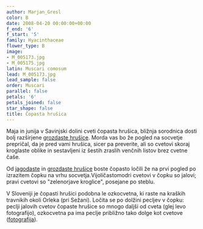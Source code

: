 ```yaml
---
author: Marjan_Gresl
color: B
date: 2008-04-20 00:00:00+00:00
f_end: '6'
f_start: '5'
family: Hyacinthaceae
flower_type: B
image:
- M_005173.jpg
- M_005175.jpg
latin: Muscari comosum
lead: M_005173.jpg
lead_sample: false
order: Muscari
parallel: false
petals: '6'
petals_joined: false
star_shape: false
title: Čopasta hrušica
---
```

Maja in junija v Savinjski dolini cveti čopasta hrušica, bližnja sorodnica dosti bolj razširjene [grozdaste hrušice](../../muscarineglectum/grozdasta-hrušica/). Morda vas bo že pogled na socvetje prepričal, da je pred vami hrušica, sicer pa preverite, ali so cvetovi skoraj kroglaste oblike in sestavljeni iz šestih zraslih venčnih listov brez cvetne čaše.

Od [jagodaste](../../muscaribotryoides/jagodasta-hrušica/) in [grozdaste hrušice](../../muscarineglectum/grozdasta-hrušica/) boste čopasto ločili že na prvi pogled po izrazitem čopku na vrhu socvetja.Vijoličastomodri cvetovi v čopku so jalovi; pravi cvetovi so \"zelenorjave kroglice\", posejane po steblu.

V Sloveniji je čopasti hrušici podobna le ozkocvetna, ki raste na kraških travnikih okoli Orleka (pri Sežani). Ločita se po dolžini pecljev v čopku: peclji jalovih cvetov čopaste hrušice so mnogo daljši od cveta (glej levo fotografijo), ozkocvetna pa ima peclje približno tako dolge kot cvetove ([fotografija](http://www.biolib.cz/en/taxonimage/id4903/?taxonid=41975)).
